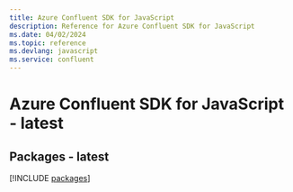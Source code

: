 ```yaml
---
title: Azure Confluent SDK for JavaScript
description: Reference for Azure Confluent SDK for JavaScript
ms.date: 04/02/2024
ms.topic: reference
ms.devlang: javascript
ms.service: confluent
---
```

# Azure Confluent SDK for JavaScript - latest
## Packages - latest
[!INCLUDE [packages](confluent-index.md)]